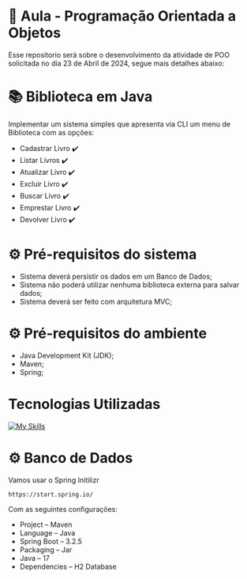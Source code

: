 # 📍 Aula - Programação Orientada a Objetos
Esse repositorio será sobre o desenvolvimento da atividade de POO solicitada no dia 23 de Abril de 2024, segue mais detalhes abaixo:

# :books: Biblioteca em Java

Implementar um sistema simples que apresenta via CLI um menu de Biblioteca com as opções:
- Cadastrar Livro :heavy_check_mark:
- Listar Livros :heavy_check_mark:
- Atualizar Livro :heavy_check_mark:
- Excluir Livro :heavy_check_mark:
- Buscar Livro :heavy_check_mark:
- Emprestar Livro :heavy_check_mark:
- Devolver Livro :heavy_check_mark:

<h1> ⚙  Pré-requisitos do sistema  </h1>

- Sistema deverá persistir os dados em um Banco de Dados;
- Sistema não poderá utilizar nenhuma biblioteca externa para salvar dados; 
- Sistema deverá ser feito com arquitetura MVC;

<h1> ⚙  Pré-requisitos do ambiente  </h1>

- Java Development Kit (JDK);
- Maven;
- Spring;

<div> 
  <h1>Tecnologias Utilizadas</h1>

[![My Skills](https://skillicons.dev/icons?i=github,java,vscode)](https://skillicons.dev)
 </div>
<div>

<h1> ⚙ Banco de Dados </h1>

Vamos usar o Spring Initilizr 
```
https://start.spring.io/
```
Com as seguintes configurações:

- Project – Maven
- Language – Java
- Spring Boot – 3.2.5
- Packaging – Jar
- Java – 17
- Dependencies – H2 Database






